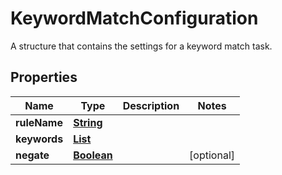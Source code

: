 

# KeywordMatchConfiguration

A structure that contains the settings for a keyword match task.

## Properties

| Name | Type | Description | Notes |
|------------ | ------------- | ------------- | -------------|
|**ruleName** | [**String**](String.md) |  |  |
|**keywords** | [**List**](List.md) |  |  |
|**negate** | [**Boolean**](Boolean.md) |  |  [optional] |



